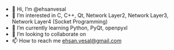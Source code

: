 - 👋 Hi, I’m @ehsanvesal
- 👀 I’m interested in C, C++, Qt, Network Layer2, Network Layer3, Network Layer4 (Socket Programming) 
- 🌱 I’m currently learning Python, PyQt, openpyxl
- 💞️ I’m looking to collaborate on 
- 📫 How to reach me ehsan.vesal@gmail.com

<!---
ehsanvesal/ehsanvesal is a ✨ special ✨ repository because its `README.md` (this file) appears on your GitHub profile.
You can click the Preview link to take a look at your changes.
--->
